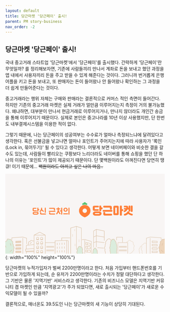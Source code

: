 ```yaml
---
layout: default
title: 당근마켓 '당근페이' 출시!
parent: PM story-business
nav_order: -2
---
```


## 당근마켓 '당근페이' 출시!

국내 중고거래 스타트업 '당근마켓'에서 '당근페이'를 출시했다. 간략하게 '당근페이'란 무엇일까? 를 정리해보자면, 기존에 사람들끼리 만나서 계좌로 돈을 보내고 했던 과정을 앱 내에서 사용자끼리 돈을 주고 받을 수 있게 해준다는 것이다. 그러니까 번거롭게 은행어플을 키고 돈을 보내고, 또 판매자는 돈이 들어왔나 안 들어왔나 확인하는 그 과정을 더 쉽게 만들어준다는 것이다.

중고거래라는 행위 자체는 구매와 판매라는 결론적으로 커머스 적인 측면이 들어간다. 하지만 기존의 중고거래 마켓은 실제 거래가 얼만큼 이루어지는지 측정이 거의 불가능했다. 왜냐하면, 대부분이 만나서 현금거래로 이루어지거나, 만나지 않더라도 개인간 송금을 통해 이루어지기 때문이다. 실제로 본인은 중고나라를 10년 이상 사용했지만, 단 한번도 내부결제시스템을 이용한 적이 없다.

그렇기 때문에,  나는 당근페이의 성공여부는 수수료가 얼마나 측정되느냐에 달려있다고 생각한다. 혹은 선불금을 넣고나면 얼마나 포인트가 주어지는지에 따라 사용자가 '록인(Lock in, 묶어두기)' 될 수 있다고 생각한다.  어떻게 보면 네이버페이와 비슷한 결을 갈 수도 있는데, 사람들이 빨리오는 쿠팡보다 느리더라도 네이버를 통해 쇼핑을 했던 단 하나의 이유는 '포인트'가 많이 제공되기 때문이다. 단 몇백원이라도 아껴진다면 당연히 땡큐! 이기 때문에... ~~백원이라도 아끼고 싶은 나의 마음..~~

![당근마켓 로고](../../assets/images/posts/2021-11-02-The_logo_of_karrot_market.png){: width="100%" height="100%"}


당근마켓의 누적가입자가 벌써 2200만명이라고 한다. 처음 가입부터 핸드폰번호를 기반으로 가입하게 되는데, 순 유저가 2200만명이라는 수치가 정말 대단하다고 생각한다. 그 기반은 물론 '지역기반' 서비스라고 생각한다. 기존의 비즈니스 모델은 지역기반 커뮤니티 겸 마켓인 만큼 '지역광고'가 주가 되었다면, 새로 출시되는 '당근페이'가 새로운 수익모델이 될 수 있을까?

결론적으로, 매너온도 39.5도인 나는 당근마켓의 새 기능이 상당히 기대된다. 